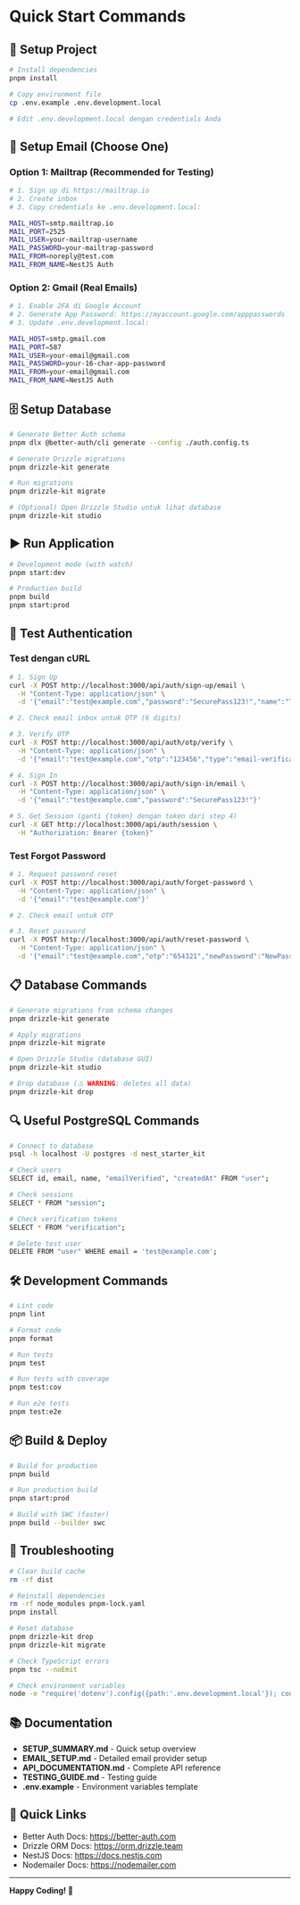 # Quick Start Commands

## 🚀 Setup Project

```bash
# Install dependencies
pnpm install

# Copy environment file
cp .env.example .env.development.local

# Edit .env.development.local dengan credentials Anda
```

## 📧 Setup Email (Choose One)

### Option 1: Mailtrap (Recommended for Testing)

```bash
# 1. Sign up di https://mailtrap.io
# 2. Create inbox
# 3. Copy credentials ke .env.development.local:

MAIL_HOST=smtp.mailtrap.io
MAIL_PORT=2525
MAIL_USER=your-mailtrap-username
MAIL_PASSWORD=your-mailtrap-password
MAIL_FROM=noreply@test.com
MAIL_FROM_NAME=NestJS Auth
```

### Option 2: Gmail (Real Emails)

```bash
# 1. Enable 2FA di Google Account
# 2. Generate App Password: https://myaccount.google.com/apppasswords
# 3. Update .env.development.local:

MAIL_HOST=smtp.gmail.com
MAIL_PORT=587
MAIL_USER=your-email@gmail.com
MAIL_PASSWORD=your-16-char-app-password
MAIL_FROM=your-email@gmail.com
MAIL_FROM_NAME=NestJS Auth
```

## 🗄️ Setup Database

```bash
# Generate Better Auth schema
pnpm dlx @better-auth/cli generate --config ./auth.config.ts

# Generate Drizzle migrations
pnpm drizzle-kit generate

# Run migrations
pnpm drizzle-kit migrate

# (Optional) Open Drizzle Studio untuk lihat database
pnpm drizzle-kit studio
```

## ▶️ Run Application

```bash
# Development mode (with watch)
pnpm start:dev

# Production build
pnpm build
pnpm start:prod
```

## 🧪 Test Authentication

### Test dengan cURL

```bash
# 1. Sign Up
curl -X POST http://localhost:3000/api/auth/sign-up/email \
  -H "Content-Type: application/json" \
  -d '{"email":"test@example.com","password":"SecurePass123!","name":"Test User"}'

# 2. Check email inbox untuk OTP (6 digits)

# 3. Verify OTP
curl -X POST http://localhost:3000/api/auth/otp/verify \
  -H "Content-Type: application/json" \
  -d '{"email":"test@example.com","otp":"123456","type":"email-verification"}'

# 4. Sign In
curl -X POST http://localhost:3000/api/auth/sign-in/email \
  -H "Content-Type: application/json" \
  -d '{"email":"test@example.com","password":"SecurePass123!"}'

# 5. Get Session (ganti {token} dengan token dari step 4)
curl -X GET http://localhost:3000/api/auth/session \
  -H "Authorization: Bearer {token}"
```

### Test Forgot Password

```bash
# 1. Request password reset
curl -X POST http://localhost:3000/api/auth/forget-password \
  -H "Content-Type: application/json" \
  -d '{"email":"test@example.com"}'

# 2. Check email untuk OTP

# 3. Reset password
curl -X POST http://localhost:3000/api/auth/reset-password \
  -H "Content-Type: application/json" \
  -d '{"email":"test@example.com","otp":"654321","newPassword":"NewPass123!"}'
```

## 📋 Database Commands

```bash
# Generate migrations from schema changes
pnpm drizzle-kit generate

# Apply migrations
pnpm drizzle-kit migrate

# Open Drizzle Studio (database GUI)
pnpm drizzle-kit studio

# Drop database (⚠️ WARNING: deletes all data)
pnpm drizzle-kit drop
```

## 🔍 Useful PostgreSQL Commands

```bash
# Connect to database
psql -h localhost -U postgres -d nest_starter_kit

# Check users
SELECT id, email, name, "emailVerified", "createdAt" FROM "user";

# Check sessions
SELECT * FROM "session";

# Check verification tokens
SELECT * FROM "verification";

# Delete test user
DELETE FROM "user" WHERE email = 'test@example.com';
```

## 🛠️ Development Commands

```bash
# Lint code
pnpm lint

# Format code
pnpm format

# Run tests
pnpm test

# Run tests with coverage
pnpm test:cov

# Run e2e tests
pnpm test:e2e
```

## 📦 Build & Deploy

```bash
# Build for production
pnpm build

# Run production build
pnpm start:prod

# Build with SWC (faster)
pnpm build --builder swc
```

## 🐛 Troubleshooting

```bash
# Clear build cache
rm -rf dist

# Reinstall dependencies
rm -rf node_modules pnpm-lock.yaml
pnpm install

# Reset database
pnpm drizzle-kit drop
pnpm drizzle-kit migrate

# Check TypeScript errors
pnpm tsc --noEmit

# Check environment variables
node -e "require('dotenv').config({path:'.env.development.local'}); console.log(process.env)"
```

## 📚 Documentation

- **SETUP_SUMMARY.md** - Quick setup overview
- **EMAIL_SETUP.md** - Detailed email provider setup
- **API_DOCUMENTATION.md** - Complete API reference
- **TESTING_GUIDE.md** - Testing guide
- **.env.example** - Environment variables template

## 🎯 Quick Links

- Better Auth Docs: https://better-auth.com
- Drizzle ORM Docs: https://orm.drizzle.team
- NestJS Docs: https://docs.nestjs.com
- Nodemailer Docs: https://nodemailer.com

---

**Happy Coding! 🚀**
